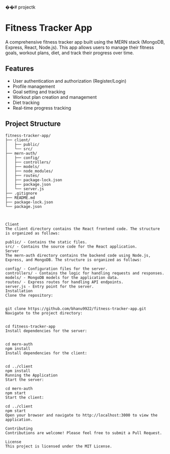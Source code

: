 ��#   p r o j e c t k 
 

# Fitness Tracker App

A comprehensive fitness tracker app built using the MERN stack (MongoDB, Express, React, Node.js). This app allows users to manage their fitness goals, workout plans, diet, and track their progress over time.

## Features

- User authentication and authorization (Register/Login)
- Profile management
- Goal setting and tracking
- Workout plan creation and management
- Diet tracking
- Real-time progress tracking

## Project Structure

```plaintext
fitness-tracker-app/
├── client/
│   ├── public/
│   └── src/
├── mern-auth/
│   ├── config/
│   ├── controllers/
│   ├── models/
│   ├── node_modules/
│   ├── routes/
│   ├── package-lock.json
│   ├── package.json
│   └── server.js
├── .gitignore
├── README.md
├── package-lock.json
└── package.json



Client
The client directory contains the React frontend code. The structure is organized as follows:

public/ - Contains the static files.
src/ - Contains the source code for the React application.
Server
The mern-auth directory contains the backend code using Node.js, Express, and MongoDB. The structure is organized as follows:

config/ - Configuration files for the server.
controllers/ - Contains the logic for handling requests and responses.
models/ - MongoDB models for the application data.
routes/ - Express routes for handling API endpoints.
server.js - Entry point for the server.
Installation
Clone the repository:


git clone https://github.com/bhanu9922/fitness-tracker-app.git
Navigate to the project directory:


cd fitness-tracker-app
Install dependencies for the server:


cd mern-auth
npm install
Install dependencies for the client:


cd ../client
npm install
Running the Application
Start the server:

cd mern-auth
npm start
Start the client:

cd ../client
npm start
Open your browser and navigate to http://localhost:3000 to view the application.

Contributing
Contributions are welcome! Please feel free to submit a Pull Request.

License
This project is licensed under the MIT License.
 
